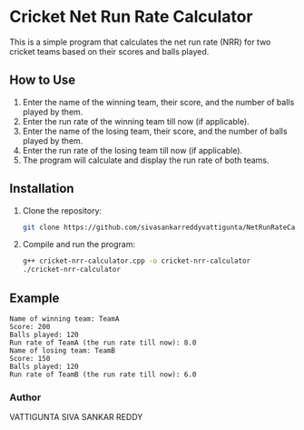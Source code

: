 # Cricket Net Run Rate Calculator

This is a simple program that calculates the net run rate (NRR) for two cricket teams based on their scores and balls played.

## How to Use

1. Enter the name of the winning team, their score, and the number of balls played by them.
2. Enter the run rate of the winning team till now (if applicable).
3. Enter the name of the losing team, their score, and the number of balls played by them.
4. Enter the run rate of the losing team till now (if applicable).
5. The program will calculate and display the run rate of both teams.

## Installation

1. Clone the repository:

   ```bash
   git clone https://github.com/sivasankarreddyvattigunta/NetRunRateCalculator.git
   ```

2. Compile and run the program:

   ```bash
   g++ cricket-nrr-calculator.cpp -o cricket-nrr-calculator
   ./cricket-nrr-calculator
   ```

## Example

```
Name of winning team: TeamA
Score: 200
Balls played: 120
Run rate of TeamA (the run rate till now): 8.0
Name of losing team: TeamB
Score: 150
Balls played: 120
Run rate of TeamB (the run rate till now): 6.0
```
### Author
VATTIGUNTA SIVA SANKAR REDDY
